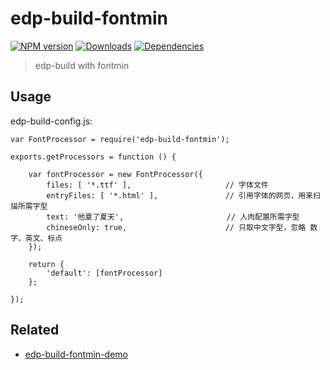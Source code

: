 # edp-build-fontmin

[![NPM version][npm-image]][npm-url]
[![Downloads][downloads-image]][npm-url]
[![Dependencies][dep-image]][dep-url]

[downloads-image]: http://img.shields.io/npm/dm/edp-build-fontmin.svg
[npm-url]: https://npmjs.org/package/edp-build-fontmin
[npm-image]: http://img.shields.io/npm/v/edp-build-fontmin.svg
[dep-url]: https://david-dm.org/ecomfe/edp-build-fontmin
[dep-image]: http://img.shields.io/david/ecomfe/edp-build-fontmin.svg

> edp-build with fontmin

## Usage

edp-build-config.js:

```
var FontProcessor = require('edp-build-fontmin');

exports.getProcessors = function () {

    var fontProcessor = new FontProcessor({
        files: [ '*.ttf' ],                     // 字体文件
        entryFiles: [ '*.html' ],               // 引用字体的网页，用来扫描所需字型
        text: '他夏了夏天',                       // 人肉配置所需字型
        chineseOnly: true,                      // 只取中文字型，忽略 数字、英文、标点
    });

    return {
        'default': [fontProcessor]
    };

});
```

## Related

- [edp-build-fontmin-demo](https://github.com/junmer/edp-build-fontmin-demo)

